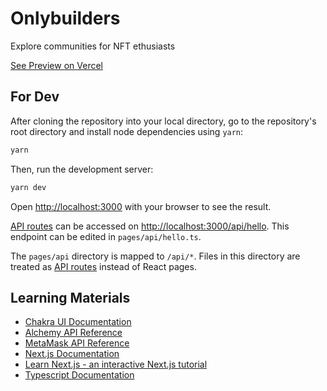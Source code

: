# Onlybuilders

Explore communities for NFT ethusiasts

[See Preview on Vercel](https://onlybuilders.vercel.app/)

## For Dev

After cloning the repository into your local directory, go to the repository's root directory and install node dependencies using `yarn`:

```bash
yarn
```

Then, run the development server:

```bash
yarn dev
```

Open [http://localhost:3000](http://localhost:3000) with your browser to see the result.

[API routes](https://nextjs.org/docs/api-routes/introduction) can be accessed on [http://localhost:3000/api/hello](http://localhost:3000/api/hello). This endpoint can be edited in `pages/api/hello.ts`.

The `pages/api` directory is mapped to `/api/*`. Files in this directory are treated as [API routes](https://nextjs.org/docs/api-routes/introduction) instead of React pages.

## Learning Materials

- [Chakra UI Documentation](https://chakra-ui.com/docs)
- [Alchemy API Reference](https://docs.alchemy.com/reference/)
- [MetaMask API Reference](https://docs.metamask.io/)
- [Next.js Documentation](https://nextjs.org/docs)
- [Learn Next.js - an interactive Next.js tutorial](https://nextjs.org/learn)
- [Typescript Documentation](https://www.typescriptlang.org/docs/)
